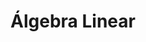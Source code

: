 ---
sidebar_position: 4
slug: /docs/matematica/algebra-linear
title: "Álgebra Linear"
description: "Conceitos vitais de Álgebra Linear"
---